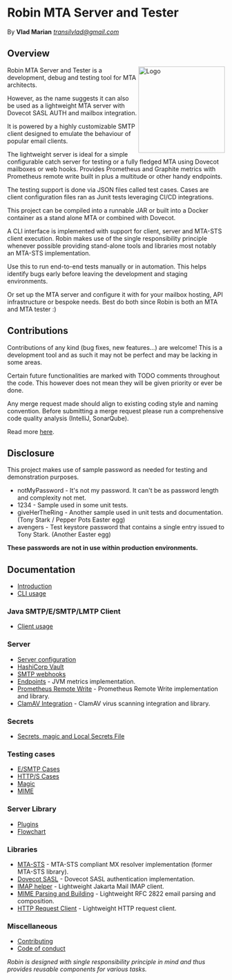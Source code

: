 Robin MTA Server and Tester
===========================
By **Vlad Marian** *<transilvlad@gmail.com>*


Overview
--------
<img align="right" width="200" height="200" src="doc/img/robin.jpg" alt="Logo">
Robin MTA Server and Tester is a development, debug and testing tool for MTA architects.

However, as the name suggests it can also be used as a lightweight MTA server with Dovecot SASL AUTH and mailbox integration.

It is powered by a highly customizable SMTP client designed to emulate the behaviour of popular email clients.

The lightweight server is ideal for a simple configurable catch server for testing or a fully fledged MTA using Dovecot mailboxes or web hooks.
Provides Prometheus and Graphite metrics with Prometheus remote write built in plus a multitude or other handy endpoints.

The testing support is done via JSON files called test cases.
Cases are client configuration files ran as Junit tests leveraging CI/CD integrations.

This project can be compiled into a runnable JAR or built into a Docker container as a stand alone MTA or combined with Dovecot.

A CLI interface is implemented with support for client, server and MTA-STS client execution.
Robin makes use of the single responsibility principle whenever possible providing stand-alone tools and libraries most notably an MTA-STS implementation.

Use this to run end-to-end tests manually or in automation.
This helps identify bugs early before leaving the development and staging environments.

Or set up the MTA server and configure it with for your mailbox hosting, API infrastructure or bespoke needs.
Best do both since Robin is both an MTA and MTA tester :)

Contributions
-------------
Contributions of any kind (bug fixes, new features...) are welcome!
This is a development tool and as such it may not be perfect and may be lacking in some areas.

Certain future functionalities are marked with TODO comments throughout the code.
This however does not mean they will be given priority or ever be done.

Any merge request made should align to existing coding style and naming convention.
Before submitting a merge request please run a comprehensive code quality analysis (IntelliJ, SonarQube).

Read more [here](contributing.md).


Disclosure
----------
This project makes use of sample password as needed for testing and demonstration purposes.

- notMyPassword - It's not my password. It can't be as password length and complexity not met.
- 1234 - Sample used in some unit tests.
- giveHerTheRing - Another sample used in unit tests and documentation. (Tony Stark / Pepper Pots Easter egg)
- avengers - Test keystore password that contains a single entry issued to Tony Stark. (Another Easter egg)

**These passwords are not in use within production environments.**


Documentation
-------------
- [Introduction](doc/introduction.md)
- [CLI usage](doc/cli.md)

### Java SMTP/E/SMTP/LMTP Client
- [Client usage](doc/client.md)

### Server
- [Server configuration](doc/server.md)
- [HashiCorp Vault](doc/vault.md)
- [SMTP webhooks](doc/webhooks.md)
- [Endpoints](doc/endpoints.md) - JVM metrics implementation.
- [Prometheus Remote Write](doc/prometheus.md) - Prometheus Remote Write implementation and library.
- [ClamAV Integration](doc/clamav.md) - ClamAV virus scanning integration and library.

### Secrets
- [Secrets, magic and Local Secrets File](doc/secrets.md)

### Testing cases
- [E/SMTP Cases](doc/case-smtp.md)
- [HTTP/S Cases](doc/case-http.md)
- [Magic](doc/magic.md)
- [MIME](doc/mime.md)

### Server Library
- [Plugins](doc/plugins.md)
- [Flowchart](doc/flowchart.md)

### Libraries
- [MTA-STS](doc/lib/mta-sts/readme.md) - MTA-STS compliant MX resolver implementation (former MTA-STS library).
- [Dovecot SASL](doc/lib/dovecot-sasl.md) - Dovecot SASL authentication implementation.
- [IMAP helper](doc/lib/imap.md) - Lightweight Jakarta Mail IMAP client.
- [MIME Parsing and Building](doc/lib/mime.md) - Lightweight RFC 2822 email parsing and composition.
- [HTTP Request Client](doc/lib/request.md) - Lightweight HTTP request client.

### Miscellaneous
- [Contributing](contributing.md)
- [Code of conduct](code_of_conduct.md)

_Robin is designed with single responsibility principle in mind and thus provides reusable components for various tasks._

